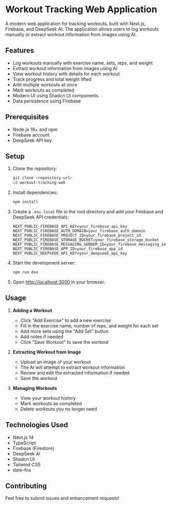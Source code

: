 # Workout Tracking Web Application

A modern web application for tracking workouts, built with Next.js, Firebase, and DeepSeek AI. The application allows users to log workouts manually or extract workout information from images using AI.

## Features

- Log workouts manually with exercise name, sets, reps, and weight
- Extract workout information from images using AI
- View workout history with details for each workout
- Track progress and total weight lifted
- Add multiple workouts at once
- Mark workouts as completed
- Modern UI using Shadcn UI components
- Data persistence using Firebase

## Prerequisites

- Node.js 18+ and npm
- Firebase account
- DeepSeek API key

## Setup

1. Clone the repository:
   ```bash
   git clone <repository-url>
   cd workout-tracking-web
   ```

2. Install dependencies:
   ```bash
   npm install
   ```

3. Create a `.env.local` file in the root directory and add your Firebase and DeepSeek API credentials:
   ```
   NEXT_PUBLIC_FIREBASE_API_KEY=your_firebase_api_key
   NEXT_PUBLIC_FIREBASE_AUTH_DOMAIN=your_firebase_auth_domain
   NEXT_PUBLIC_FIREBASE_PROJECT_ID=your_firebase_project_id
   NEXT_PUBLIC_FIREBASE_STORAGE_BUCKET=your_firebase_storage_bucket
   NEXT_PUBLIC_FIREBASE_MESSAGING_SENDER_ID=your_firebase_messaging_sender_id
   NEXT_PUBLIC_FIREBASE_APP_ID=your_firebase_app_id
   NEXT_PUBLIC_DEEPSEEK_API_KEY=your_deepseek_api_key
   ```

4. Start the development server:
   ```bash
   npm run dev
   ```

5. Open [http://localhost:3000](http://localhost:3000) in your browser.

## Usage

1. **Adding a Workout**
   - Click "Add Exercise" to add a new exercise
   - Fill in the exercise name, number of reps, and weight for each set
   - Add more sets using the "Add Set" button
   - Add notes if needed
   - Click "Save Workout" to save the workout

2. **Extracting Workout from Image**
   - Upload an image of your workout
   - The AI will attempt to extract workout information
   - Review and edit the extracted information if needed
   - Save the workout

3. **Managing Workouts**
   - View your workout history
   - Mark workouts as completed
   - Delete workouts you no longer need

## Technologies Used

- Next.js 14
- TypeScript
- Firebase (Firestore)
- DeepSeek AI
- Shadcn UI
- Tailwind CSS
- date-fns

## Contributing

Feel free to submit issues and enhancement requests!

